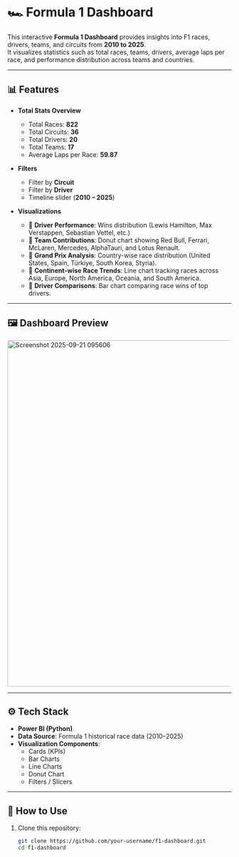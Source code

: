 # 🏎️ Formula 1 Dashboard

This interactive **Formula 1 Dashboard** provides insights into F1 races, drivers, teams, and circuits from **2010 to 2025**.  
It visualizes statistics such as total races, teams, drivers, average laps per race, and performance distribution across teams and countries.

---

## 📊 Features

- **Total Stats Overview**
  - Total Races: **822**
  - Total Circuits: **36**
  - Total Drivers: **20**
  - Total Teams: **17**
  - Average Laps per Race: **59.87**

- **Filters**
  - Filter by **Circuit**
  - Filter by **Driver**
  - Timeline slider (**2010 – 2025**)

- **Visualizations**
  - 🔹 **Driver Performance**: Wins distribution (Lewis Hamilton, Max Verstappen, Sebastian Vettel, etc.)
  - 🔹 **Team Contributions**: Donut chart showing Red Bull, Ferrari, McLaren, Mercedes, AlphaTauri, and Lotus Renault.
  - 🔹 **Grand Prix Analysis**: Country-wise race distribution (United States, Spain, Türkiye, South Korea, Styria).
  - 🔹 **Continent-wise Race Trends**: Line chart tracking races across Asia, Europe, North America, Oceania, and South America.
  - 🔹 **Driver Comparisons**: Bar chart comparing race wins of top drivers.

---

## 🖼️ Dashboard Preview

<img width="1377" height="777" alt="Screenshot 2025-09-21 095606" src="https://github.com/user-attachments/assets/e049d983-5ae3-41ce-ba7b-5a30b8ce302b" />


---

## ⚙️ Tech Stack

- **Power BI (Python)** 
- **Data Source**: Formula 1 historical race data (2010–2025)
- **Visualization Components**:
  - Cards (KPIs)
  - Bar Charts
  - Line Charts
  - Donut Chart
  - Filters / Slicers

---

## 🚀 How to Use

1. Clone this repository:
   ```bash
   git clone https://github.com/your-username/f1-dashboard.git
   cd f1-dashboard
